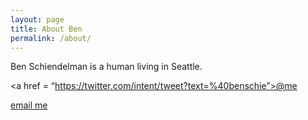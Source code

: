 ```yaml
---
layout: page
title: About Ben
permalink: /about/
---
```


Ben Schiendelman is a human living in Seattle.

<a href = “https://twitter.com/intent/tweet?text=%40benschie”>@me</a>

<a href = “mailto:ben@schiendelman.com”>email me</a>
